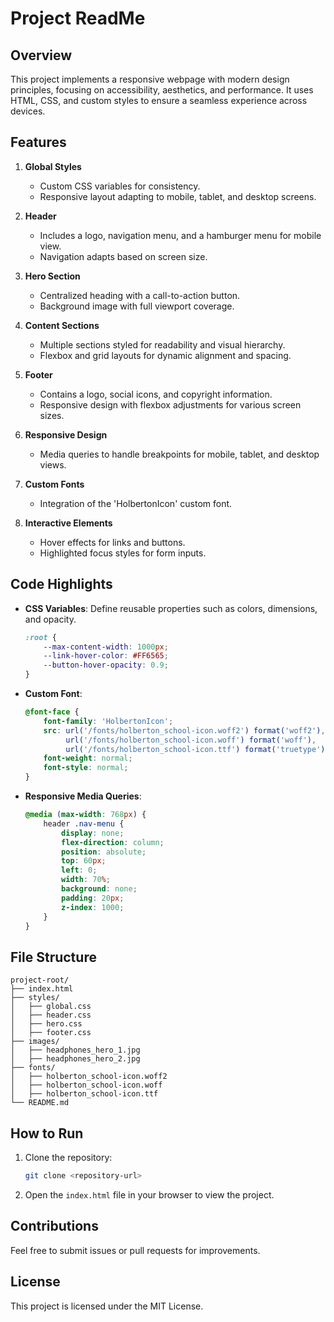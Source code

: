 # Project ReadMe

## Overview
This project implements a responsive webpage with modern design principles, focusing on accessibility, aesthetics, and performance. It uses HTML, CSS, and custom styles to ensure a seamless experience across devices.

## Features
1. **Global Styles**
   - Custom CSS variables for consistency.
   - Responsive layout adapting to mobile, tablet, and desktop screens.

2. **Header**
   - Includes a logo, navigation menu, and a hamburger menu for mobile view.
   - Navigation adapts based on screen size.

3. **Hero Section**
   - Centralized heading with a call-to-action button.
   - Background image with full viewport coverage.

4. **Content Sections**
   - Multiple sections styled for readability and visual hierarchy.
   - Flexbox and grid layouts for dynamic alignment and spacing.

5. **Footer**
   - Contains a logo, social icons, and copyright information.
   - Responsive design with flexbox adjustments for various screen sizes.

6. **Responsive Design**
   - Media queries to handle breakpoints for mobile, tablet, and desktop views.

7. **Custom Fonts**
   - Integration of the 'HolbertonIcon' custom font.

8. **Interactive Elements**
   - Hover effects for links and buttons.
   - Highlighted focus styles for form inputs.

## Code Highlights
- **CSS Variables**: Define reusable properties such as colors, dimensions, and opacity.
  ```css
  :root {
      --max-content-width: 1000px;
      --link-hover-color: #FF6565;
      --button-hover-opacity: 0.9;
  }
  ```

- **Custom Font**:
  ```css
  @font-face {
      font-family: 'HolbertonIcon';
      src: url('/fonts/holberton_school-icon.woff2') format('woff2'),
           url('/fonts/holberton_school-icon.woff') format('woff'),
           url('/fonts/holberton_school-icon.ttf') format('truetype');
      font-weight: normal;
      font-style: normal;
  }
  ```

- **Responsive Media Queries**:
  ```css
  @media (max-width: 768px) {
      header .nav-menu {
          display: none;
          flex-direction: column;
          position: absolute;
          top: 60px;
          left: 0;
          width: 70%;
          background: none;
          padding: 20px;
          z-index: 1000;
      }
  }
  ```

## File Structure
```
project-root/
├── index.html
├── styles/
│   ├── global.css
│   ├── header.css
│   ├── hero.css
│   ├── footer.css
├── images/
│   ├── headphones_hero_1.jpg
│   ├── headphones_hero_2.jpg
├── fonts/
│   ├── holberton_school-icon.woff2
│   ├── holberton_school-icon.woff
│   ├── holberton_school-icon.ttf
└── README.md
```

## How to Run
1. Clone the repository:
   ```bash
   git clone <repository-url>
   ```

2. Open the `index.html` file in your browser to view the project.

## Contributions
Feel free to submit issues or pull requests for improvements.

## License
This project is licensed under the MIT License.


